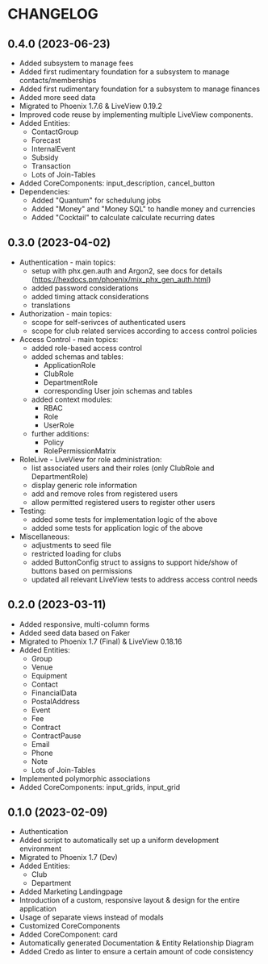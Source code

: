 # CHANGELOG

## 0.4.0 (2023-06-23)

- Added subsystem to manage fees
- Added first rudimentary foundation for a subsystem to manage contacts/memberships
- Added first rudimentary foundation for a subsystem to manage finances
- Added more seed data
- Migrated to Phoenix 1.7.6 & LiveView 0.19.2
- Improved code reuse by implementing multiple LiveView components.
- Added Entities:
    - ContactGroup
    - Forecast
    - InternalEvent
    - Subsidy
    - Transaction
    - Lots of Join-Tables
- Added CoreComponents: input_description, cancel_button
- Dependencies:
    - Added "Quantum" for schedulung jobs
    - Added "Money" and "Money SQL" to handle money and currencies
    - Added "Cocktail" to calculate calculate recurring dates


## 0.3.0 (2023-04-02)

- Authentication - main topics:
    - setup with phx.gen.auth and Argon2, see docs for details (https://hexdocs.pm/phoenix/mix_phx_gen_auth.html)
    - added password considerations
    - added timing attack considerations
    - translations
- Authorization - main topics:
    - scope for self-serivces of authenticated users
    - scope for club related services according to access control policies
- Access Control - main topics:
    - added role-based access control
    - added schemas and tables:
        - ApplicationRole
        - ClubRole
        - DepartmentRole
        - corresponding User join schemas and tables
    - added context modules:
        - RBAC
        - Role
        - UserRole
    - further additions:
        - Policy
        - RolePermissionMatrix
- RoleLive - LiveView for role administration:
    - list associated users and their roles (only ClubRole and DepartmentRole)
    - display generic role information
    - add and remove roles from registered users
    - allow permitted registered users to register other users
- Testing:
    - added some tests for implementation logic of the above
    - added some tests for application logic of the above
- Miscellaneous:
    - adjustments to seed file
    - restricted loading for clubs
    - added ButtonConfig struct to assigns to support hide/show of buttons based on permissions
    - updated all relevant LiveView tests to address access control needs


## 0.2.0 (2023-03-11)

- Added responsive, multi-column forms
- Added seed data based on Faker
- Migrated to Phoenix 1.7 (Final) & LiveView 0.18.16
- Added Entities:
    - Group
    - Venue
    - Equipment
    - Contact
    - FinancialData
    - PostalAddress
    - Event
    - Fee
    - Contract
    - ContractPause
    - Email
    - Phone
    - Note
    - Lots of Join-Tables
- Implemented polymorphic associations
- Added CoreComponents: input_grids, input_grid


## 0.1.0 (2023-02-09)

- Authentication
- Added script to automatically set up a uniform development environment
- Migrated to Phoenix 1.7 (Dev)
- Added Entities:
    - Club
    - Department
- Added Marketing Landingpage
- Introduction of a custom, responsive layout & design for the entire application
- Usage of separate views instead of modals
- Customized CoreComponents
- Added CoreComponent: card
- Automatically generated Documentation & Entity Relationship Diagram
- Added Credo as linter to ensure a certain amount of code consistency
